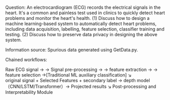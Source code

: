 Question:
An electrocardiogram (ECG) records the electrical signals in the heart. 
It's a common and painless test used in clinics to quickly detect heart problems and monitor the heart's health.
(1) Discuss how to design a machine learning-based system to automatically detect heart problems,
 including data acquisition, labelling, feature selection, classifier training and testing.
(2) Discuss how to preserve data privacy in designing the above system.

Information source: 
Spurious data generated using GetData.py.


Chained workflows:

Raw ECG signal →
  → Signal pre-processing →
    → feature extraction →
      → feature selection →[Traditional ML auxiliary classification]
                        ↘  
 original signal + Selected Features + secondary label → depth model（CNN/LSTM/Transformer）→ Projected results
                                                             ↘
                                                    Post-processing and Interpretability Module